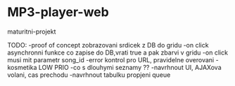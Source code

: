 # MP3-player-web
 maturitni-projekt

 TODO:
    -proof of concept zobrazovani srdicek z DB do gridu
    -on click asynchronni funkce co zapise do DB,vrati true a pak zbarvi v gridu
        -on click musi mit parametr song_id
    -error kontrol pro URL, pravidelne overovani
            -kosmetika LOW PRIO
    -co s dlouhymi seznamy ??
    -navrhnout UI, AJAXova volani, cas prechodu
    -navrhnout tabulku propjeni queue
